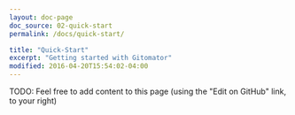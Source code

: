 ```yaml
---
layout: doc-page
doc_source: 02-quick-start
permalink: /docs/quick-start/

title: "Quick-Start"
excerpt: "Getting started with Gitomator"
modified: 2016-04-20T15:54:02-04:00
---
```


TODO: Feel free to add content to this page (using the "Edit on GitHub" link, to your right)
